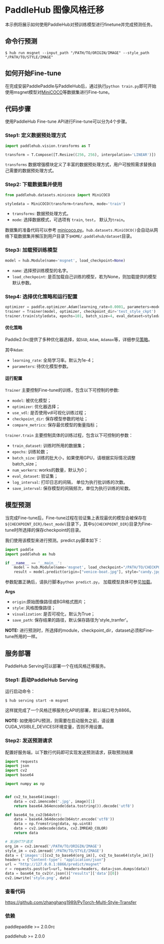 # PaddleHub 图像风格迁移

本示例将展示如何使用PaddleHub对预训练模型进行finetune并完成预测任务。

## 命令行预测

```
$ hub run msgnet --input_path "/PATH/TO/ORIGIN/IMAGE" --style_path "/PATH/TO/STYLE/IMAGE"
```

## 如何开始Fine-tune

在完成安装PaddlePaddle与PaddleHub后，通过执行`python train.py`即可开始使用msgnet模型对[MiniCOCO](../../docs/reference/datasets.md#class-hubdatasetsMiniCOCO)等数据集进行Fine-tune。

## 代码步骤

使用PaddleHub Fine-tune API进行Fine-tune可以分为4个步骤。

### Step1: 定义数据预处理方式
```python
import paddlehub.vision.transforms as T

transform = T.Compose([T.Resize((256, 256), interpolation='LINEAR')])
```

`transforms` 数据增强模块定义了丰富的数据预处理方式，用户可按照需求替换自己需要的数据预处理方式。

### Step2: 下载数据集并使用
```python
from paddlehub.datasets.minicoco import MiniCOCO

styledata = MiniCOCO(transform=transform, mode='train')

```
* `transforms`: 数据预处理方式。
* `mode`: 选择数据模式，可选项有 `train`, `test`， 默认为`train`。

数据集的准备代码可以参考 [minicoco.py](../../paddlehub/datasets/flowers.py)。`hub.datasets.MiniCOCO()`会自动从网络下载数据集并解压到用户目录下`$HOME/.paddlehub/dataset`目录。

### Step3: 加载预训练模型

```python
model = hub.Module(name='msgnet', load_checkpoint=None)
```
* `name`: 选择预训练模型的名字。
* `load_checkpoint`: 是否加载自己训练的模型，若为None，则加载提供的模型默认参数。

### Step4: 选择优化策略和运行配置

```python
optimizer = paddle.optimizer.Adam(learning_rate=0.0001, parameters=model.parameters())
trainer = Trainer(model, optimizer, checkpoint_dir='test_style_ckpt')
trainer.train(styledata, epochs=101, batch_size=4, eval_dataset=styledata, log_interval=10, save_interval=10)
```

#### 优化策略

Paddle2.0rc提供了多种优化器选择，如`SGD`, `Adam`, `Adamax`等，详细参见[策略](https://www.paddlepaddle.org.cn/documentation/docs/zh/2.0-rc/api/paddle/optimizer/optimizer/Optimizer_cn.html)。

其中`Adam`:

* `learning_rate`: 全局学习率。默认为1e-4；
*  `parameters`: 待优化模型参数。
 
#### 运行配置
`Trainer` 主要控制Fine-tune的训练，包含以下可控制的参数:

* `model`: 被优化模型；
* `optimizer`: 优化器选择；
* `use_vdl`: 是否使用vdl可视化训练过程；
* `checkpoint_dir`: 保存模型参数的地址；
* `compare_metrics`: 保存最优模型的衡量指标；

`trainer.train` 主要控制具体的训练过程，包含以下可控制的参数：

* `train_dataset`: 训练时所用的数据集；
* `epochs`: 训练轮数；
* `batch_size`: 训练的批大小，如果使用GPU，请根据实际情况调整batch_size；
* `num_workers`: works的数量，默认为0；
* `eval_dataset`: 验证集；
* `log_interval`: 打印日志的间隔， 单位为执行批训练的次数。
* `save_interval`: 保存模型的间隔频次，单位为执行训练的轮数。

## 模型预测

当完成Fine-tune后，Fine-tune过程在验证集上表现最优的模型会被保存在`${CHECKPOINT_DIR}/best_model`目录下，其中`${CHECKPOINT_DIR}`目录为Fine-tune时所选择的保存checkpoint的目录。

我们使用该模型来进行预测。predict.py脚本如下：

```python
import paddle
import paddlehub as hub

if __name__ == '__main__':
    model = hub.Module(name='msgnet', load_checkpoint="/PATH/TO/CHECKPOINT")
    result = model.predict(origin=["venice-boat.jpg"], style="candy.jpg", visualization=True, save_path ='style_tranfer')
```

参数配置正确后，请执行脚本`python predict.py`， 加载模型具体可参见[加载](https://www.paddlepaddle.org.cn/documentation/docs/zh/2.0-rc/api/paddle/framework/io/load_cn.html#load)。

**Args**
* `origin`:原始图像路径或BGR格式图片；
* `style`: 风格图像路径；
* `visualization`: 是否可视化，默认为True；
* `save_path`: 保存结果的路径，默认保存路径为'style_tranfer'。

**NOTE:** 进行预测时，所选择的module，checkpoint_dir，dataset必须和Fine-tune所用的一样。

## 服务部署

PaddleHub Serving可以部署一个在线风格迁移服务。

### Step1: 启动PaddleHub Serving

运行启动命令：

```shell
$ hub serving start -m msgnet
```

这样就完成了一个风格迁移服务化API的部署，默认端口号为8866。

**NOTE:** 如使用GPU预测，则需要在启动服务之前，请设置CUDA_VISIBLE_DEVICES环境变量，否则不用设置。

### Step2: 发送预测请求

配置好服务端，以下数行代码即可实现发送预测请求，获取预测结果

```python
import requests
import json
import cv2
import base64

import numpy as np


def cv2_to_base64(image):
    data = cv2.imencode('.jpg', image)[1]
    return base64.b64encode(data.tostring()).decode('utf8')

def base64_to_cv2(b64str):
    data = base64.b64decode(b64str.encode('utf8'))
    data = np.fromstring(data, np.uint8)
    data = cv2.imdecode(data, cv2.IMREAD_COLOR)
    return data

# 发送HTTP请求
org_im = cv2.imread('/PATH/TO/ORIGIN/IMAGE')
style_im = cv2.imread('/PATH/TO/STYLE/IMAGE')
data = {'images':[[cv2_to_base64(org_im)], cv2_to_base64(style_im)]}
headers = {"Content-type": "application/json"}
url = "http://127.0.0.1:8866/predict/msgnet"
r = requests.post(url=url, headers=headers, data=json.dumps(data))
data = base64_to_cv2(r.json()["results"]['data'][0])
cv2.imwrite('style.png', data)
```

### 查看代码

https://github.com/zhanghang1989/PyTorch-Multi-Style-Transfer

### 依赖

paddlepaddle >= 2.0.0rc

paddlehub >= 2.0.0
